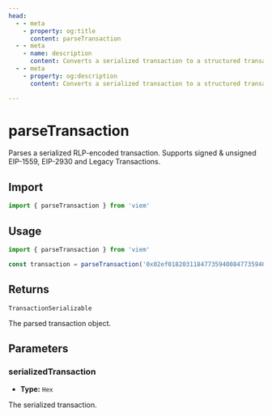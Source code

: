 ```yaml
---
head:
  - - meta
    - property: og:title
      content: parseTransaction
  - - meta
    - name: description
      content: Converts a serialized transaction to a structured transaction.
  - - meta
    - property: og:description
      content: Converts a serialized transaction to a structured transaction.

---
```


# parseTransaction

Parses a serialized RLP-encoded transaction. Supports signed & unsigned EIP-1559, EIP-2930 and Legacy Transactions.

## Import
```ts
import { parseTransaction } from 'viem'
```

## Usage
```ts
import { parseTransaction } from 'viem'

const transaction = parseTransaction('0x02ef0182031184773594008477359400809470997970c51812dc3a010c7d01b50e0d17dc79c8880de0b6b3a764000080c0')
```

## Returns

`TransactionSerializable`

The parsed transaction object.

## Parameters

### serializedTransaction

- **Type:** `Hex`

The serialized transaction.
